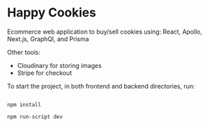 # Happy Cookies

Ecommerce web application to buy/sell cookies using:
React, Apollo, Next.js, GraphQl, and Prisma

Other tools:
- Cloudinary for storing images
- Stripe for checkout


To start the project, in both frontend and backend directories, run:
```

npm install

npm run-script dev

```
